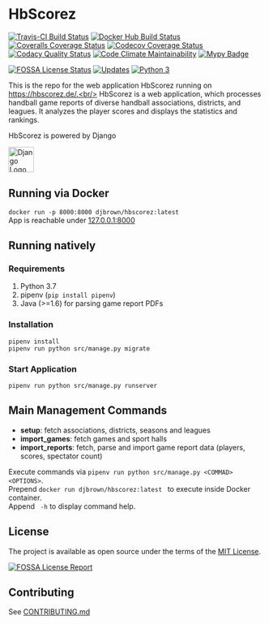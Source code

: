 # HbScorez

[![Travis-CI Build Status](https://travis-ci.org/djbrown/hbscorez.svg?branch=master)](https://travis-ci.org/djbrown/hbscorez)
[![Docker Hub Build Status](https://img.shields.io/docker/build/djbrown/hbscorez.svg)](https://hub.docker.com/r/djbrown/hbscorez/builds/)
[![Coveralls Coverage Status](https://coveralls.io/repos/github/djbrown/hbscorez/badge.svg)](https://coveralls.io/github/djbrown/hbscorez)
[![Codecov Coverage Status](https://codecov.io/github/djbrown/hbscorez/coverage.svg)](http://codecov.io/github/djbrown/hbscorez/)
[![Codacy Quality Status](https://api.codacy.com/project/badge/Grade/aa168e5b5c154b1ba8b891afa0998d9e)](https://www.codacy.com/app/djbrown/hbscorez?utm_source=github.com&amp;utm_medium=referral&amp;utm_content=djbrown/hbscorez&amp;utm_campaign=Badge_Grade)
[![Code Climate Maintainability](https://api.codeclimate.com/v1/badges/db7cf3c32bc124e21e8e/maintainability)](https://codeclimate.com/github/djbrown/hbscorez/maintainability)
[![Mypy Badge](http://www.mypy-lang.org/static/mypy_badge.svg)](http://mypy-lang.org/)
<!-- TODO: register on Sauce Labs at https://saucelabs.com/open-source/open-sauce [![Sauce Test Status](https://saucelabs.com/buildstatus/dan-brown)](https://saucelabs.com/u/dan-brown)
[![Sauce Labs Browsers](https://saucelabs.com/browser-matrix/dan-brown.svg)](https://saucelabs.com/u/dan-brown) -->
[![FOSSA License Status](https://app.fossa.io/api/projects/git%2Bgithub.com%2Fdjbrown%2Fhbscorez.svg?type=shield)](https://app.fossa.io/projects/git%2Bgithub.com%2Fdjbrown%2Fhbscorez?ref=badge_shield)
[![Updates](https://pyup.io/repos/github/djbrown/hbscorez/shield.svg)](https://pyup.io/repos/github/djbrown/hbscorez/)
[![Python 3](https://pyup.io/repos/github/djbrown/hbscorez/python-3-shield.svg)](https://pyup.io/repos/github/djbrown/hbscorez/)


<!-- TODO:  register on Sauce Labs at https://saucelabs.com/open-source/open-sauce [![Sauce Labs Browsers](https://saucelabs.com/browser-matrix/djbrown-hbscorez.svg)](https://saucelabs.com/u/djbrown-hbscorez) -->

This is the repo for the web application HbScorez running on https://hbscorez.de/.<br/>
HbScorez is a web application, which processes handball game reports of diverse handball associations, districts, and leagues.
It analyzes the player scores and displays the statistics and rankings.

HbScorez is powered by Django

[<img src="https://www.djangoproject.com/m/img/logos/django-logo-positive.svg" height="50" alt="Django Logo"/>](https://www.djangoproject.com/)


## Running via Docker

`docker run -p 8000:8000 djbrown/hbscorez:latest`<br/>
App is reachable under [127.0.0.1:8000](http://127.0.0.1:8000)


## Running natively

### Requirements
1. Python 3.7
2. pipenv (`pip install pipenv`)
3. Java (>=1.6) for parsing game report PDFs


### Installation
`pipenv install`<br/>
`pipenv run python src/manage.py migrate`

### Start Application
`pipenv run python src/manage.py runserver`


## Main Management Commands

* **setup**: fetch associations, districts, seasons and leagues
* **import_games**: fetch games and sport halls
* **import_reports**: fetch, parse and import game report data (players, scores, spectator count)

Execute commands via `pipenv run python src/manage.py <COMMAD> <OPTIONS>`.<br/>
Prepend `docker run djbrown/hbscorez:latest ` to execute inside Docker container.<br/>
Append ` -h` to display command help.


## License

The project is available as open source under the terms of the [MIT License](http://opensource.org/licenses/MIT).

[![FOSSA License Report](https://app.fossa.io/api/projects/git%2Bgithub.com%2Fdjbrown%2Fhbscorez.svg?type=large)](https://app.fossa.io/projects/git%2Bgithub.com%2Fdjbrown%2Fhbscorez?ref=badge_large)

## Contributing
See [CONTRIBUTING.md](.github/CONTRIBUTING.md)
